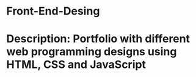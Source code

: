 # Front-End-Desing
# Description: Portfolio with different web programming designs using HTML, CSS and JavaScript
